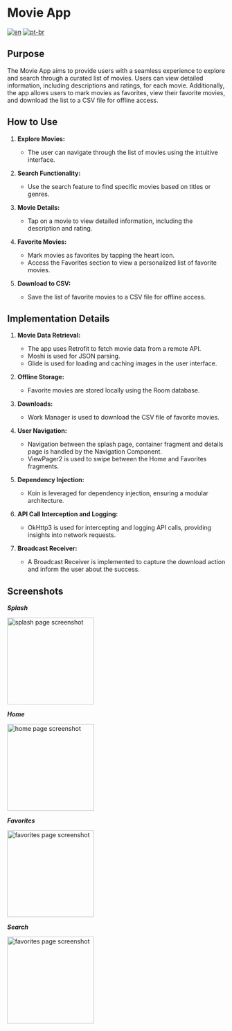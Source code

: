 # Movie App
[![en](https://img.shields.io/badge/lang-en-red.svg)](https://github.com/kmdzinarishvili/finalProj/blob/georgianReadme/README.md)
[![pt-br](https://img.shields.io/badge/lang-ka-green.svg)](https://github.com/kmdzinarishvili/finalProj/blob/georgianReadme/README.ka.md)
## Purpose

The Movie App aims to provide users with a seamless experience to explore and search through a curated list of movies.
Users can view detailed information, including descriptions and ratings, for each movie.
Additionally, the app allows users to mark movies as favorites, view their favorite movies, and download the list to a CSV file for offline access.

## How to Use

1. **Explore Movies:**
   - The user can navigate through the list of movies using the intuitive interface.

2. **Search Functionality:**
   - Use the search feature to find specific movies based on titles or genres.

3. **Movie Details:**
   - Tap on a movie to view detailed information, including the description and rating.

4. **Favorite Movies:**
   - Mark movies as favorites by tapping the heart icon.
   - Access the Favorites section to view a personalized list of favorite movies.

5. **Download to CSV:**
   - Save the list of favorite movies to a CSV file for offline access.

## Implementation Details

1. **Movie Data Retrieval:**
   - The app uses Retrofit to fetch movie data from a remote API.
   - Moshi is used for JSON parsing.
   - Glide is used for loading and caching images in the user interface.

2. **Offline Storage:**
   - Favorite movies are stored locally using the Room database.

3. **Downloads:**
   - Work Manager is used to download the CSV file of favorite movies. 

4. **User Navigation:**
   - Navigation between the splash page, container fragment and details page is handled by the Navigation Component.
   - ViewPager2 is used to swipe between the Home and Favorites fragments. 

5. **Dependency Injection:**
   - Koin is leveraged for dependency injection, ensuring a modular architecture.
   
6. **API Call Interception and Logging:**
   - OkHttp3 is used for intercepting and logging API calls, providing insights into network requests.
     
7. **Broadcast Receiver:**
   - A Broadcast Receiver is implemented to capture the download action and inform the user about the success.


## Screenshots

***Splash***

<img src="https://github.com/kmdzinarishvili/finalProj/assets/55915632/50c8b175-44b3-48e3-9c0c-4cabebb20564" alt="splash page screenshot" width="200"/>

***Home***

<img src="https://github.com/kmdzinarishvili/finalProj/assets/55915632/2d157886-c441-4859-9ae2-0fc5d3da4763" alt="home page screenshot" width="200"/>

***Favorites***

<img src="https://github.com/kmdzinarishvili/finalProj/assets/55915632/3ba7d601-b3c7-47c4-9afd-42452bcac476" alt="favorites page screenshot" width="200"/>

***Search***

<img src="https://github.com/kmdzinarishvili/finalProj/assets/55915632/85400d13-3719-4c5c-940b-819f0d8dc401" alt="favorites page screenshot" width="200"/>
